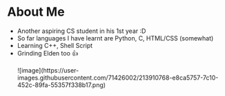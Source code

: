 # About Me
<ul>
  <li> Another aspiring CS student in his 1st year :D </li>
  <li> So far languages I have learnt are Python, C, HTML/CSS (somewhat) </li>
  <li> Learning C++, Shell Script</li>
  <li> Grinding Elden too 👍 </li>
<br>
![image](https://user-images.githubusercontent.com/71426002/213910768-e8ca5757-7c10-452c-89fa-55357f338b17.png)
